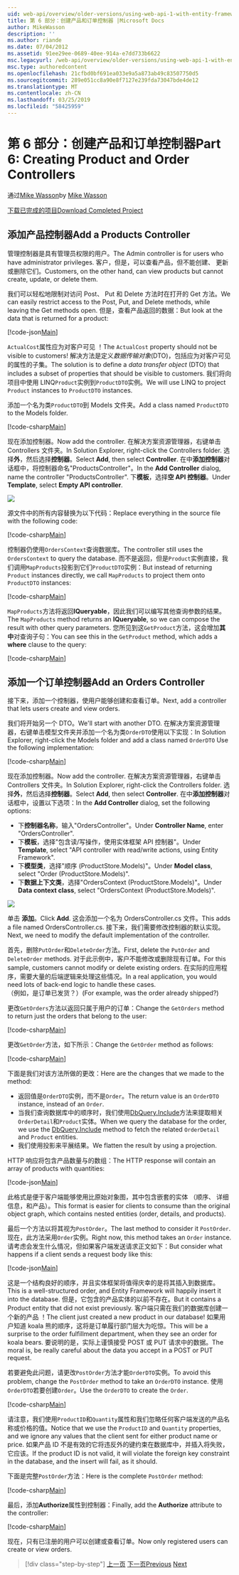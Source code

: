 ```yaml
---
uid: web-api/overview/older-versions/using-web-api-1-with-entity-framework-5/using-web-api-with-entity-framework-part-6
title: 第 6 部分：创建产品和订单控制器 |Microsoft Docs
author: MikeWasson
description: ''
ms.author: riande
ms.date: 07/04/2012
ms.assetid: 91ee29ee-0689-40ee-914a-e7dd733b6622
msc.legacyurl: /web-api/overview/older-versions/using-web-api-1-with-entity-framework-5/using-web-api-with-entity-framework-part-6
msc.type: authoredcontent
ms.openlocfilehash: 21cfbd0bf691ea033e9a5a873ab49c83507750d5
ms.sourcegitcommit: 289e051cc8a90e8f7127e239fda73047bde4de12
ms.translationtype: MT
ms.contentlocale: zh-CN
ms.lasthandoff: 03/25/2019
ms.locfileid: "58425959"
---
```

<a name="part-6-creating-product-and-order-controllers"></a><span data-ttu-id="b32c0-102">第 6 部分：创建产品和订单控制器</span><span class="sxs-lookup"><span data-stu-id="b32c0-102">Part 6: Creating Product and Order Controllers</span></span>
====================
<span data-ttu-id="b32c0-103">通过[Mike Wasson](https://github.com/MikeWasson)</span><span class="sxs-lookup"><span data-stu-id="b32c0-103">by [Mike Wasson](https://github.com/MikeWasson)</span></span>

[<span data-ttu-id="b32c0-104">下载已完成的项目</span><span class="sxs-lookup"><span data-stu-id="b32c0-104">Download Completed Project</span></span>](http://code.msdn.microsoft.com/ASP-NET-Web-API-with-afa30545)

## <a name="add-a-products-controller"></a><span data-ttu-id="b32c0-105">添加产品控制器</span><span class="sxs-lookup"><span data-stu-id="b32c0-105">Add a Products Controller</span></span>

<span data-ttu-id="b32c0-106">管理控制器是具有管理员权限的用户。</span><span class="sxs-lookup"><span data-stu-id="b32c0-106">The Admin controller is for users who have administrator privileges.</span></span> <span data-ttu-id="b32c0-107">客户，但是，可以查看产品，但不能创建、 更新或删除它们。</span><span class="sxs-lookup"><span data-stu-id="b32c0-107">Customers, on the other hand, can view products but cannot create, update, or delete them.</span></span>

<span data-ttu-id="b32c0-108">我们可以轻松地限制对访问 Post、 Put 和 Delete 方法时在打开的 Get 方法。</span><span class="sxs-lookup"><span data-stu-id="b32c0-108">We can easily restrict access to the Post, Put, and Delete methods, while leaving the Get methods open.</span></span> <span data-ttu-id="b32c0-109">但是，查看产品返回的数据：</span><span class="sxs-lookup"><span data-stu-id="b32c0-109">But look at the data that is returned for a product:</span></span>

[!code-json[Main](using-web-api-with-entity-framework-part-6/samples/sample1.json?highlight=1)]

<span data-ttu-id="b32c0-110">`ActualCost`属性应为对客户可见 ！</span><span class="sxs-lookup"><span data-stu-id="b32c0-110">The `ActualCost` property should not be visible to customers!</span></span> <span data-ttu-id="b32c0-111">解决方法是定义*数据传输对象*(DTO)，包括应为对客户可见的属性的子集。</span><span class="sxs-lookup"><span data-stu-id="b32c0-111">The solution is to define a *data transfer object* (DTO) that includes a subset of properties that should be visible to customers.</span></span> <span data-ttu-id="b32c0-112">我们将向项目中使用 LINQ`Product`实例到`ProductDTO`实例。</span><span class="sxs-lookup"><span data-stu-id="b32c0-112">We will use LINQ to project `Product` instances to `ProductDTO` instances.</span></span>

<span data-ttu-id="b32c0-113">添加一个名为类`ProductDTO`到 Models 文件夹。</span><span class="sxs-lookup"><span data-stu-id="b32c0-113">Add a class named `ProductDTO` to the Models folder.</span></span>

[!code-csharp[Main](using-web-api-with-entity-framework-part-6/samples/sample2.cs)]

<span data-ttu-id="b32c0-114">现在添加控制器。</span><span class="sxs-lookup"><span data-stu-id="b32c0-114">Now add the controller.</span></span> <span data-ttu-id="b32c0-115">在解决方案资源管理器，右键单击 Controllers 文件夹。</span><span class="sxs-lookup"><span data-stu-id="b32c0-115">In Solution Explorer, right-click the Controllers folder.</span></span> <span data-ttu-id="b32c0-116">选择**外**，然后选择**控制器**。</span><span class="sxs-lookup"><span data-stu-id="b32c0-116">Select **Add**, then select **Controller**.</span></span> <span data-ttu-id="b32c0-117">在中**添加控制器**对话框中，将控制器命名&quot;ProductsController&quot;。</span><span class="sxs-lookup"><span data-stu-id="b32c0-117">In the **Add Controller** dialog, name the controller &quot;ProductsController&quot;.</span></span> <span data-ttu-id="b32c0-118">下**模板**，选择**空 API 控制器**。</span><span class="sxs-lookup"><span data-stu-id="b32c0-118">Under **Template**, select **Empty API controller**.</span></span>

![](using-web-api-with-entity-framework-part-6/_static/image1.png)

<span data-ttu-id="b32c0-119">源文件中的所有内容替换为以下代码：</span><span class="sxs-lookup"><span data-stu-id="b32c0-119">Replace everything in the source file with the following code:</span></span>

[!code-csharp[Main](using-web-api-with-entity-framework-part-6/samples/sample3.cs)]

<span data-ttu-id="b32c0-120">控制器仍使用`OrdersContext`查询数据库。</span><span class="sxs-lookup"><span data-stu-id="b32c0-120">The controller still uses the `OrdersContext` to query the database.</span></span> <span data-ttu-id="b32c0-121">而不是返回，但是`Product`实例直接，我们调用`MapProducts`投影到它们`ProductDTO`实例：</span><span class="sxs-lookup"><span data-stu-id="b32c0-121">But instead of returning `Product` instances directly, we call `MapProducts` to project them onto `ProductDTO` instances:</span></span>

[!code-csharp[Main](using-web-api-with-entity-framework-part-6/samples/sample4.cs?highlight=1)]

<span data-ttu-id="b32c0-122">`MapProducts`方法将返回**IQueryable**，因此我们可以编写其他查询参数的结果。</span><span class="sxs-lookup"><span data-stu-id="b32c0-122">The `MapProducts` method returns an **IQueryable**, so we can compose the result with other query parameters.</span></span> <span data-ttu-id="b32c0-123">您所见到这`GetProduct`方法，这会增加**其中**对查询子句：</span><span class="sxs-lookup"><span data-stu-id="b32c0-123">You can see this in the `GetProduct` method, which adds a **where** clause to the query:</span></span>

[!code-csharp[Main](using-web-api-with-entity-framework-part-6/samples/sample5.cs?highlight=2)]

## <a name="add-an-orders-controller"></a><span data-ttu-id="b32c0-124">添加一个订单控制器</span><span class="sxs-lookup"><span data-stu-id="b32c0-124">Add an Orders Controller</span></span>

<span data-ttu-id="b32c0-125">接下来，添加一个控制器，使用户能够创建和查看订单。</span><span class="sxs-lookup"><span data-stu-id="b32c0-125">Next, add a controller that lets users create and view orders.</span></span>

<span data-ttu-id="b32c0-126">我们将开始另一个 DTO。</span><span class="sxs-lookup"><span data-stu-id="b32c0-126">We'll start with another DTO.</span></span> <span data-ttu-id="b32c0-127">在解决方案资源管理器，右键单击模型文件夹并添加一个名为类`OrderDTO`使用以下实现：</span><span class="sxs-lookup"><span data-stu-id="b32c0-127">In Solution Explorer, right-click the Models folder and add a class named `OrderDTO` Use the following implementation:</span></span>

[!code-csharp[Main](using-web-api-with-entity-framework-part-6/samples/sample6.cs)]

<span data-ttu-id="b32c0-128">现在添加控制器。</span><span class="sxs-lookup"><span data-stu-id="b32c0-128">Now add the controller.</span></span> <span data-ttu-id="b32c0-129">在解决方案资源管理器，右键单击 Controllers 文件夹。</span><span class="sxs-lookup"><span data-stu-id="b32c0-129">In Solution Explorer, right-click the Controllers folder.</span></span> <span data-ttu-id="b32c0-130">选择**外**，然后选择**控制器**。</span><span class="sxs-lookup"><span data-stu-id="b32c0-130">Select **Add**, then select **Controller**.</span></span> <span data-ttu-id="b32c0-131">在中**添加控制器**对话框中，设置以下选项：</span><span class="sxs-lookup"><span data-stu-id="b32c0-131">In the **Add Controller** dialog, set the following options:</span></span>

- <span data-ttu-id="b32c0-132">下**控制器名称**，输入"OrdersController"。</span><span class="sxs-lookup"><span data-stu-id="b32c0-132">Under **Controller Name**, enter "OrdersController".</span></span>
- <span data-ttu-id="b32c0-133">下**模板**，选择"包含读/写操作，使用实体框架 API 控制器"。</span><span class="sxs-lookup"><span data-stu-id="b32c0-133">Under **Template**, select "API controller with read/write actions, using Entity Framework".</span></span>
- <span data-ttu-id="b32c0-134">下**模型类**，选择&quot;顺序 (ProductStore.Models)&quot;。</span><span class="sxs-lookup"><span data-stu-id="b32c0-134">Under **Model class**, select &quot;Order (ProductStore.Models)&quot;.</span></span>
- <span data-ttu-id="b32c0-135">下**数据上下文类**，选择&quot;OrdersContext (ProductStore.Models)&quot;。</span><span class="sxs-lookup"><span data-stu-id="b32c0-135">Under **Data context class**, select &quot;OrdersContext (ProductStore.Models)&quot;.</span></span>

![](using-web-api-with-entity-framework-part-6/_static/image2.png)

<span data-ttu-id="b32c0-136">单击 **添加**。</span><span class="sxs-lookup"><span data-stu-id="b32c0-136">Click **Add**.</span></span> <span data-ttu-id="b32c0-137">这会添加一个名为 OrdersController.cs 文件。</span><span class="sxs-lookup"><span data-stu-id="b32c0-137">This adds a file named OrdersController.cs.</span></span> <span data-ttu-id="b32c0-138">接下来，我们需要修改控制器的默认实现。</span><span class="sxs-lookup"><span data-stu-id="b32c0-138">Next, we need to modify the default implementation of the controller.</span></span>

<span data-ttu-id="b32c0-139">首先，删除`PutOrder`和`DeleteOrder`方法。</span><span class="sxs-lookup"><span data-stu-id="b32c0-139">First, delete the `PutOrder` and `DeleteOrder` methods.</span></span> <span data-ttu-id="b32c0-140">对于此示例中，客户不能修改或删除现有订单。</span><span class="sxs-lookup"><span data-stu-id="b32c0-140">For this sample, customers cannot modify or delete existing orders.</span></span> <span data-ttu-id="b32c0-141">在实际的应用程序，需要大量的后端逻辑来处理这些情况。</span><span class="sxs-lookup"><span data-stu-id="b32c0-141">In a real application, you would need lots of back-end logic to handle these cases.</span></span> <span data-ttu-id="b32c0-142">（例如，是订单已发货？）</span><span class="sxs-lookup"><span data-stu-id="b32c0-142">(For example, was the order already shipped?)</span></span>

<span data-ttu-id="b32c0-143">更改`GetOrders`方法以返回只属于用户的订单：</span><span class="sxs-lookup"><span data-stu-id="b32c0-143">Change the `GetOrders` method to return just the orders that belong to the user:</span></span>

[!code-csharp[Main](using-web-api-with-entity-framework-part-6/samples/sample7.cs)]

<span data-ttu-id="b32c0-144">更改`GetOrder`方法，如下所示：</span><span class="sxs-lookup"><span data-stu-id="b32c0-144">Change the `GetOrder` method as follows:</span></span>

[!code-csharp[Main](using-web-api-with-entity-framework-part-6/samples/sample8.cs)]

<span data-ttu-id="b32c0-145">下面是我们对该方法所做的更改：</span><span class="sxs-lookup"><span data-stu-id="b32c0-145">Here are the changes that we made to the method:</span></span>

- <span data-ttu-id="b32c0-146">返回值是`OrderDTO`实例，而不是`Order`。</span><span class="sxs-lookup"><span data-stu-id="b32c0-146">The return value is an `OrderDTO` instance, instead of an `Order`.</span></span>
- <span data-ttu-id="b32c0-147">当我们查询数据库中的顺序时，我们使用[DbQuery.Include](https://msdn.microsoft.com/library/gg696395)方法来提取相关`OrderDetail`和`Product`实体。</span><span class="sxs-lookup"><span data-stu-id="b32c0-147">When we query the database for the order, we use the [DbQuery.Include](https://msdn.microsoft.com/library/gg696395) method to fetch the related `OrderDetail` and `Product` entities.</span></span>
- <span data-ttu-id="b32c0-148">我们使用投影来平展结果。</span><span class="sxs-lookup"><span data-stu-id="b32c0-148">We flatten the result by using a projection.</span></span>

<span data-ttu-id="b32c0-149">HTTP 响应将包含产品数量与的数组：</span><span class="sxs-lookup"><span data-stu-id="b32c0-149">The HTTP response will contain an array of products with quantities:</span></span>

[!code-json[Main](using-web-api-with-entity-framework-part-6/samples/sample9.json)]

<span data-ttu-id="b32c0-150">此格式是便于客户端能够使用比原始对象图，其中包含嵌套的实体 （顺序、 详细信息，和产品）。</span><span class="sxs-lookup"><span data-stu-id="b32c0-150">This format is easier for clients to consume than the original object graph, which contains nested entities (order, details, and products).</span></span>

<span data-ttu-id="b32c0-151">最后一个方法以将其视为`PostOrder`。</span><span class="sxs-lookup"><span data-stu-id="b32c0-151">The last method to consider it `PostOrder`.</span></span> <span data-ttu-id="b32c0-152">现在，此方法采用`Order`实例。</span><span class="sxs-lookup"><span data-stu-id="b32c0-152">Right now, this method takes an `Order` instance.</span></span> <span data-ttu-id="b32c0-153">请考虑会发生什么情况，但如果客户端发送请求正文如下：</span><span class="sxs-lookup"><span data-stu-id="b32c0-153">But consider what happens if a client sends a request body like this:</span></span>

[!code-json[Main](using-web-api-with-entity-framework-part-6/samples/sample10.json)]

<span data-ttu-id="b32c0-154">这是一个结构良好的顺序，并且实体框架将值得庆幸的是将其插入到数据库。</span><span class="sxs-lookup"><span data-stu-id="b32c0-154">This is a well-structured order, and Entity Framework will happily insert it into the database.</span></span> <span data-ttu-id="b32c0-155">但是，它包含的产品实体的以前不存在。</span><span class="sxs-lookup"><span data-stu-id="b32c0-155">But it contains a Product entity that did not exist previously.</span></span> <span data-ttu-id="b32c0-156">客户端只需在我们的数据库创建一个新的产品 ！</span><span class="sxs-lookup"><span data-stu-id="b32c0-156">The client just created a new product in our database!</span></span> <span data-ttu-id="b32c0-157">如果用户知道 koala 熊的顺序，这将是订单履行部门层大为吃惊。</span><span class="sxs-lookup"><span data-stu-id="b32c0-157">This will be a surprise to the order fulfillment department, when they see an order for koala bears.</span></span> <span data-ttu-id="b32c0-158">要说明的是，实际上谨慎接受 POST 或 PUT 请求中的数据。</span><span class="sxs-lookup"><span data-stu-id="b32c0-158">The moral is, be really careful about the data you accept in a POST or PUT request.</span></span>

<span data-ttu-id="b32c0-159">若要避免此问题，请更改`PostOrder`方法才能`OrderDTO`实例。</span><span class="sxs-lookup"><span data-stu-id="b32c0-159">To avoid this problem, change the `PostOrder` method to take an `OrderDTO` instance.</span></span> <span data-ttu-id="b32c0-160">使用`OrderDTO`若要创建`Order`。</span><span class="sxs-lookup"><span data-stu-id="b32c0-160">Use the `OrderDTO` to create the `Order`.</span></span>

[!code-csharp[Main](using-web-api-with-entity-framework-part-6/samples/sample11.cs)]

<span data-ttu-id="b32c0-161">请注意，我们使用`ProductID`和`Quantity`属性和我们忽略任何客户端发送的产品名称或价格的值。</span><span class="sxs-lookup"><span data-stu-id="b32c0-161">Notice that we use the `ProductID` and `Quantity` properties, and we ignore any values that the client sent for either product name or price.</span></span> <span data-ttu-id="b32c0-162">如果产品 ID 不是有效的它将违反外的键约束在数据库中，并插入将失败，它应该。</span><span class="sxs-lookup"><span data-stu-id="b32c0-162">If the product ID is not valid, it will violate the foreign key constraint in the database, and the insert will fail, as it should.</span></span>

<span data-ttu-id="b32c0-163">下面是完整`PostOrder`方法：</span><span class="sxs-lookup"><span data-stu-id="b32c0-163">Here is the complete `PostOrder` method:</span></span>

[!code-csharp[Main](using-web-api-with-entity-framework-part-6/samples/sample12.cs)]

<span data-ttu-id="b32c0-164">最后，添加**Authorize**属性到控制器：</span><span class="sxs-lookup"><span data-stu-id="b32c0-164">Finally, add the **Authorize** attribute to the controller:</span></span>

[!code-csharp[Main](using-web-api-with-entity-framework-part-6/samples/sample13.cs)]

<span data-ttu-id="b32c0-165">现在，只有已注册的用户可以创建或查看订单。</span><span class="sxs-lookup"><span data-stu-id="b32c0-165">Now only registered users can create or view orders.</span></span>

> [!div class="step-by-step"]
> <span data-ttu-id="b32c0-166">[上一页](using-web-api-with-entity-framework-part-5.md)
> [下一页](using-web-api-with-entity-framework-part-7.md)</span><span class="sxs-lookup"><span data-stu-id="b32c0-166">[Previous](using-web-api-with-entity-framework-part-5.md)
[Next](using-web-api-with-entity-framework-part-7.md)</span></span>
